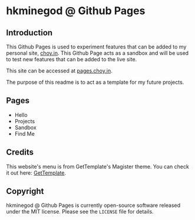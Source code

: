 hkminegod @ Github Pages
==========

Introduction
------------
This Github Pages is used to experiment features that can be added to my personal site, [choy.in](http://choy.in). This Github Page acts as a sandbox and will be used to test new features that can be added to the live site.

This site can be accessed at [pages.choy.in](https://pages.choy.in).

The purpose of this readme is to act as a template for my future projects.

Pages
------------
- Hello
- Projects
- Sandbox
- Find Me

Credits
------------
This website's menu is from GetTemplate's Magister theme. You can check it out here: [GetTemplate](http://www.gettemplate.com/).

Copyright
------------
hkminegod @ Github Pages is currently open-source software released under the MIT license. Please see
the `LICENSE` file for details.
